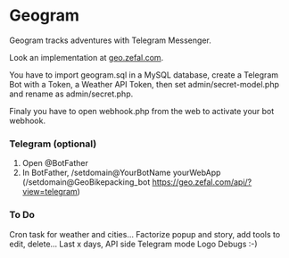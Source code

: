 # Geogram

Geogram tracks adventures with Telegram Messenger.

Look an implementation at [geo.zefal.com](https://geo.zefal.com/).

You have to import geogram.sql in a MySQL database, create a Telegram Bot with a Token, a Weather API Token, then set admin/secret-model.php and rename as admin/secret.php.

Finaly you have to open webhook.php from the web to activate your bot webhook.

### Telegram (optional)

1. Open @BotFather
2. In BotFather, /setdomain@YourBotName yourWebApp (/setdomain@GeoBikepacking_bot https://geo.zefal.com/api/?view=telegram)

### To Do

Cron task for weather and cities…
Factorize popup and story, add tools to edit, delete…
Last x days, API side
Telegram mode
Logo
Debugs :-)
